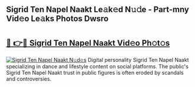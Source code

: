 ## Sigrid Ten Napel Naakt Le𝚊k𝚎d N𝚞𝚍e - Part-mny Vid𝚎o Le𝚊ks Photos Dwsro

# <h2><a href="http://fb11s0w.evod.top/?m=Sigrid+Ten+Napel+Naakt">🔗 👉🔴 Sigrid Ten Napel Naakt Vid𝚎o Ph𝚘t𝚘s</a></h2>

[![Sigrid Ten Napel Naakt N𝚞d𝚎s](https://i.imgur.com/8V9OHl7.gif)](http://fb11s0w.evod.top/?m=Sigrid+Ten+Napel+Naakt)
Digital personality Sigrid Ten Napel Naakt specializing in dance and lifestyle content on social platforms. The public's Sigrid Ten Napel Naakt trust in public figures is often eroded by scandals and controversies. 
